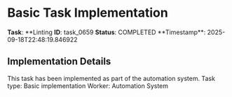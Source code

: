 # Basic Task Implementation

**Task**: **Linting
**ID**: task_0659
**Status**: COMPLETED
**Timestamp\*\*: 2025-09-18T22:48:19.846922

## Implementation Details

This task has been implemented as part of the automation system.
Task type: Basic implementation
Worker: Automation System
